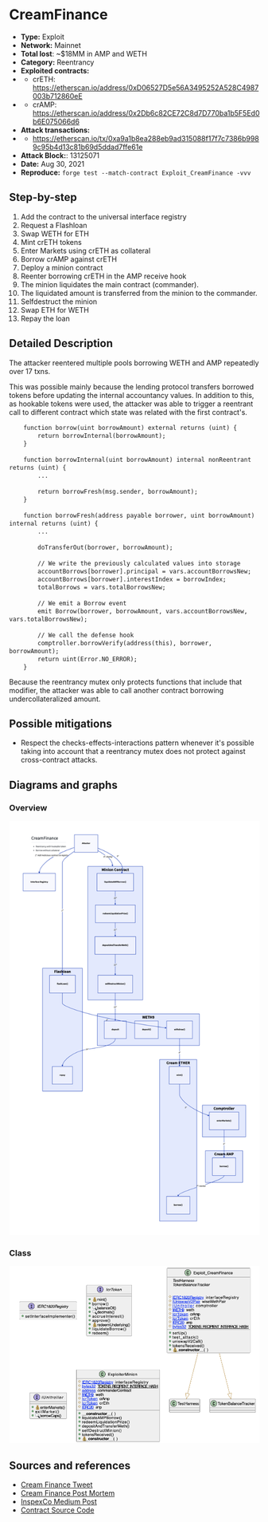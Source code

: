 # CreamFinance
- **Type:** Exploit
- **Network:** Mainnet
- **Total lost**: ~$18MM in AMP and WETH
- **Category:** Reentrancy
- **Exploited contracts:**
- - crETH: https://etherscan.io/address/0xD06527D5e56A3495252A528C4987003b712860eE
- - crAMP: https://etherscan.io/address/0x2Db6c82CE72C8d7D770ba1b5F5Ed0b6E075066d6
- **Attack transactions:**
- - https://etherscan.io/tx/0xa9a1b8ea288eb9ad315088f17f7c7386b9989c95b4d13c81b69d5ddad7ffe61e
- **Attack Block:**: 13125071 
- **Date:** Aug 30, 2021
- **Reproduce:** `forge test --match-contract Exploit_CreamFinance -vvv`

## Step-by-step 
1. Add the contract to the universal interface registry
2. Request a Flashloan
3. Swap WETH for ETH
4. Mint crETH tokens
5. Enter Markets using crETH as collateral
6. Borrow crAMP against crETH
7. Deploy a minion contract
8. Reenter borrowing crETH in the AMP receive hook
9. The minion liquidates the main contract (commander).
10. The liquidated amount is transferred from the minion to the commander.
11. Selfdestruct the minion
12. Swap ETH for WETH
13. Repay the loan

## Detailed Description
The attacker reentered multiple pools borrowing WETH and AMP repeatedly over 17 txns.

This was possible mainly because the lending protocol transfers borrowed tokens before updating the internal accountancy values. In addition to this, as hookable tokens were used, the attacker was able to trigger a reentrant call to different contract which state was related with the first contract's. 

``` solidity
    function borrow(uint borrowAmount) external returns (uint) {
        return borrowInternal(borrowAmount);
    }

    function borrowInternal(uint borrowAmount) internal nonReentrant returns (uint) {
        ...

        return borrowFresh(msg.sender, borrowAmount);
    }

    function borrowFresh(address payable borrower, uint borrowAmount) internal returns (uint) {
        ...

        doTransferOut(borrower, borrowAmount);

        // We write the previously calculated values into storage 
        accountBorrows[borrower].principal = vars.accountBorrowsNew;
        accountBorrows[borrower].interestIndex = borrowIndex;
        totalBorrows = vars.totalBorrowsNew;

        // We emit a Borrow event 
        emit Borrow(borrower, borrowAmount, vars.accountBorrowsNew, vars.totalBorrowsNew);

        // We call the defense hook 
        comptroller.borrowVerify(address(this), borrower, borrowAmount);
        return uint(Error.NO_ERROR);
    }
```
Because the reentrancy mutex only protects functions that include that modifier, the attacker was able to call another contract borrowing undercollateralized amount.


## Possible mitigations
- Respect the checks-effects-interactions pattern whenever it's possible taking into account that a reentrancy mutex does not protect against cross-contract attacks.

## Diagrams and graphs

### Overview

![overview](creamfinance-call.png)

### Class

![class](creamfinance.png)

## Sources and references
- [Cream Finance Tweet](https://twitter.com/creamdotfinance/status/1432249773575208964)
- [Cream Finance Post Mortem](https://medium.com/cream-finance/post-mortem-exploit-oct-27-507b12bb6f8e)
- [InspexCo Medium Post](https://inspexco.medium.com/reentrancy-attack-on-cream-finance-incident-analysis-1c629686b6f5)
- [Contract Source Code](https://etherscan.io/address/0xC9d8a3b9c39B71969280fC249C87B5d0CB77F3c9#code)
